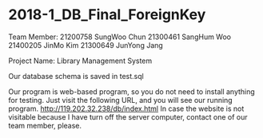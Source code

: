 # 2018-1_DB_Final_ForeignKey

Team Member:
21200758 SungWoo Chun
21300461 SangHum Woo
21400205 JinMo Kim
21300649 JunYong Jang

Project Name: Library Management System

Our database schema is saved in test.sql

Our program is web-based program, so you do not need to install anything for testing.
Just visit the following URL, and you will see our running program.
http://119.202.32.238/db/index.html
In case the website is not visitable because I have turn off the server computer, contact one of our team member, please.

